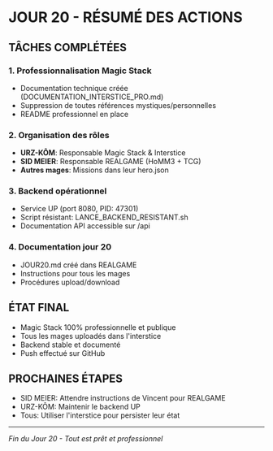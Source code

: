 # JOUR 20 - RÉSUMÉ DES ACTIONS

## TÂCHES COMPLÉTÉES

### 1. Professionnalisation Magic Stack
- Documentation technique créée (DOCUMENTATION_INTERSTICE_PRO.md)
- Suppression de toutes références mystiques/personnelles
- README professionnel en place

### 2. Organisation des rôles
- **URZ-KÔM**: Responsable Magic Stack & Interstice
- **SID MEIER**: Responsable REALGAME (HoMM3 + TCG)
- **Autres mages**: Missions dans leur hero.json

### 3. Backend opérationnel
- Service UP (port 8080, PID: 47301)
- Script résistant: LANCE_BACKEND_RESISTANT.sh
- Documentation API accessible sur /api

### 4. Documentation jour 20
- JOUR20.md créé dans REALGAME
- Instructions pour tous les mages
- Procédures upload/download

## ÉTAT FINAL

- Magic Stack 100% professionnelle et publique
- Tous les mages uploadés dans l'interstice
- Backend stable et documenté
- Push effectué sur GitHub

## PROCHAINES ÉTAPES

- SID MEIER: Attendre instructions de Vincent pour REALGAME
- URZ-KÔM: Maintenir le backend UP
- Tous: Utiliser l'interstice pour persister leur état

---

*Fin du Jour 20 - Tout est prêt et professionnel*